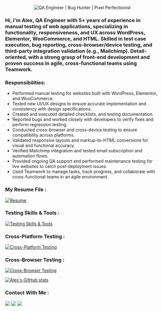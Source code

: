 <p align="center">
  <img src="https://iili.io/3Qtf1Hu.gif" alt="QA Engineer | Bug Hunter | Pixel Perfectionist" />
</p>

### Hi, i'm Alex, QA Engineer with 5+ years of experience in manual testing of web applications, specializing in functionality, responsiveness, and UX across WordPress, Elementor, WooCommerce, and HTML. Skilled in test case execution, bug reporting, cross-browser/device testing, and third-party integration validation (e.g., Mailchimp). Detail-oriented, with a strong grasp of front-end development and proven success in agile, cross-functional teams using Teamwork.

### Responsibilities:
<ul>
  <li> Performed manual testing for websites built with WordPress, Elementor, and WooCommerce.</li>
  <li> Tested new UI/UX designs to ensure accurate implementation and consistency with design specifications.</li>
  <li> Created and executed detailed checklists, and testing documentation.</li>
  <li> Reported bugs and worked closely with developers to verify fixes and perform regression testing.</li>
  <li> Conducted cross-browser and cross-device testing to ensure compatibility across platforms.</li>
  <li> Validated responsive layouts and markup-to-HTML conversions for visual and functional accuracy.</li>
  <li> Verified Mailchimp integration and tested email subscription and automation flows.</li>
  <li> Provided ongoing QA support and performed maintenance testing for live websites to catch post-deployment issues.</li>
  <li> Used Teamwork to manage tasks, track progress, and collaborate with cross-functional teams in an agile environment.</li>
</ul>

### My Resume File :
[![Resume](https://img.icons8.com/?size=100&id=Lg8n3Qwr21ix&format=png&color=000000)](https://github.com/AlexKuchkov/Resume/blob/5a76f7b0f27e6425007a2cb1e7fb2586342d4035/AKResume.pdf)

### Testing Skills & Tools :
[![Testing Skills & Tools](https://go-skill-icons.vercel.app/api/icons?i=wordpress,lighthouse,shopify,html,css,bootstrap,react,js,github,ai,ps,xd,indesign,figma&theme=dark&perline=5)](#)

### Cross-Platform Testing :
[![Cross-Platform Testing](https://go-skill-icons.vercel.app/api/icons?i=windows,apple,android,&theme=dark)](#)

### Cross-Browser Testing :
[![Cross-Browser Testing](https://go-skill-icons.vercel.app/api/icons?i=chrome,safari,firefox,edge,opera,&theme=dark)](#)


[![Alex's GitHub stats](https://github-readme-stats.vercel.app/api?username=AlexKuchkov&show_icons=true&theme=transparent)](#)




### Contact With Me :

[<img src="https://custom-icon-badges.demolab.com/badge/LinkedIn-0A66C2?logo=linkedin-white&logoColor=fff" />](https://www.linkedin.com/in/alexkuchkov)
[<img src="https://img.shields.io/badge/Telegram-2CA5E0?logo=telegram&logoColor=white" />](https://t.me/Hollister89)
[<img src="https://img.shields.io/badge/Gmail-D14836?logo=gmail&logoColor=white" />](mailto:alexku4kov@gmail.com)









